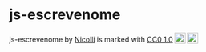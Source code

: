 # js-escrevenome

<p xmlns:cc="http://creativecommons.org/ns#" xmlns:dct="http://purl.org/dc/terms/"><span property="dct:title">js-escrevenome</span> by <a rel="cc:attributionURL dct:creator" property="cc:attributionName" href="http://dwawdad">Nicolli</a> is marked with <a href="https://creativecommons.org/publicdomain/zero/1.0/?ref=chooser-v1" target="_blank" rel="license noopener noreferrer" style="display:inline-block;">CC0 1.0<img style="height:22px!important;margin-left:3px;vertical-align:text-bottom;" src="https://mirrors.creativecommons.org/presskit/icons/cc.svg?ref=chooser-v1" alt=""><img style="height:22px!important;margin-left:3px;vertical-align:text-bottom;" src="https://mirrors.creativecommons.org/presskit/icons/zero.svg?ref=chooser-v1" alt=""></a></p>
